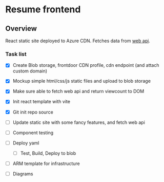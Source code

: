 # Resume frontend

## Overview
React static site deployed to Azure CDN. Fetches data from [web api](https://github.com/hughdtt/cloud-resume-backend).

### Task list
- [x] Create Blob storage, frontdoor CDN profile, cdn endpoint (and attach custom domain)
- [x] Mockup simple html/css/js static files and upload to blob storage
- [x] Make sure able to fetch web api and return viewcount to DOM
- [x] Init react template with vite
- [x] Git init repo source
- [ ] Update static site with some fancy features, and fetch web api
- [ ] Component testing
- [ ] Deploy yaml
    - [ ] Test, Build, Deploy to blob
- [ ] ARM template for infrastructure
- [ ] Diagrams

